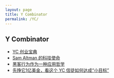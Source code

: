 ```yaml
---
layout: page
title: Y Combinator
permalink: /YC/
---
```




## Y Combinator

+ [YC 创业宝典](http://bitandliteracy.github.io/startup-playbook)
+ [Sam Altman 的科技使命](http://bitandliteracy.github.io/Sam-Altman)
+ [黑客行为作为一种应用哲学](http://bitandliteracy.github.io/hacking)
+ [先挣它1亿美金，看这个 YC 信徒如何达成“小目标”](http://bitandliteracy.github.io/YC-believer)
